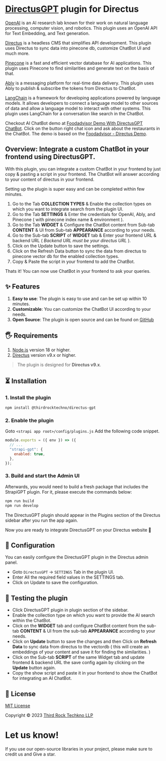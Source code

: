 # [DirectusGPT](https://directus.io/) plugin for Directus

[OpenAI](https://openai.com/) is an AI research lab known for their work on natural language processing, computer vision, and robotics. This plugin uses an OpenAI API for Text Embedding, and Text generation.

[Directus](https://directus.io/) is a headless CMS that simplifies API development. This plugin uses Directus to sync data into pinecone db, customize ChatBot UI and much more.

[Pinecone](https://www.pinecone.io/) is a fast and efficient vector database for AI applications. This plugin uses Pinecone to find similarities and generate text on the basis of that.

[Ably](https://ably.com/) is a messaging platform for real-time data delivery. This plugin uses Ably to publish & subscribe the tokens from Directus to ChatBot.

[LangChain](https://js.langchain.com/) is a framework for developing applications powered by language models. It allows developers to connect a language model to other sources of data and allow a language model to interact with other systems. This plugin uses LangChain for a conversation like search in the ChatBot.

Checkout AI ChatBot demo at [Foodadvisor Demo With DirectusGPT ChatBot](https://foodadvisor.strapigpt.com/). Click on the button right chat icon and ask about the restaurants in the ChatBot. The demo is based on the [Foodadvisor - Directus Demo](https://github.com/strapi/foodadvisor).

## Overview: Integrate a custom ChatBot in your frontend using DirectusGPT.

With this plugin, you can integrate a custom ChatBot in your frontend by just copy & pasting a script in your frontend. The ChatBot will answer according to your content of directus in your frontend.

Setting up the plugin is super easy and can be completed within few minutes.

1. Go to the Tab **COLLECTION TYPES** & Enable the collection types on which you want to integrate search from the plugin UI.
2. Go to the Tab **SETTINGS** & Enter the credentials for OpenAI, Ably, and Pinecone ( with pinecone index name & environment ).
3. Go to the Tab **WIDGET** & Configure the ChatBot content from Sub-tab **CONTENT** & UI from Sub-tab **APPEARANCE** according to your needs.
4. Go to the Sub-tab **SCRIPT** of **WIDGET** tab & Enter your frontend URL & backend URL ( _Backend URL must be your directus URL_ ).
5. Click on the Update button to save the settings.
6. Click on the Refresh Data button to sync the data from directus to pinecone vector db for the enabled collection types.
7. Copy & Paste the script in your frontend to add the ChatBot.

Thats it! You can now use ChatBot in your frontend to ask your queries.

## ✨ Features

1. **Easy to use**: The plugin is easy to use and can be set up within 10 minutes.
1. **Customizable**: You can customize the ChatBot UI according to your needs.
1. **Open Source**: The plugin is open source and can be found on [GitHub](https://github.com/thirdrocktechno/directus-plugin-chatgpt)

## 🖐 Requirements

1. [Node.js](https://nodejs.org/en/) version 18 or higher.
1. [Directus](https://directus.io/) version v9.x or higher.

> The plugin is designed for **Directus v9.x**.

## ⏳ Installation

### 1. Install the plugin

<!-- use npm for installing plugin -->

```bash
npm install @thirdrocktechno/directus-gpt
```

### 2. Enable the plugin

<!-- enable the plugin in the admin panel -->

Goto `<strapi app root>/config/plugins.js` Add the following code snippet.

```js
module.exports = ({ env }) => ({
  // ...
  "strapi-gpt": {
    enabled: true,
  },
});
```

### 3. Build and start the Admin UI

Afterwards, you would need to build a fresh package that includes the StrapiGPT plugin. For it, please execute the commands below:

<!-- build the admin UI -->

```bash
npm run build
npm run develop
```

The DirectusGPT plugin should appear in the Plugins section of the Directus sidebar after you run the app again.

Now you are ready to integrate DirectusGPT on your Directus website 🎉

## 🔧 Configuration

You can easily configure the DirectusGPT plugin in the Directus admin panel.

- Goto `DirectusGPT` -> `SETTINGS` Tab in the plugin UI.
- Enter All the required field values in the SETTINGS tab.
- Click on Update to save the configuration.

## 📖 Testing the plugin

- Click DirectusGPT plugin in plugin section of the sidebar.
- Enable the collection type on which you want to provide the AI search within the ChatBot.
- Click on the **WIDGET** tab and configure ChatBot content from the sub-tab **CONTENT** & UI from the sub-tab **APPEARANCE** according to your needs.
- Click on **Update** button to save the changes and then Click on **Refresh Data** to sync data from directus to the vectordb ( this will create an embeddings of your content and save it for finding the similarities. )
- Click on the Sub-tab **SCRIPT** of the same Widget tab and update frontend & backend URL the save config again by clicking on the **Update** button again.
- Copy the show script and paste it in your frontend to show the ChatBot for integrating an AI ChatBot.

## 📝 License

[MIT License](LICENSE.md)

Copyright © 2023 [Third Rock Techkno LLP](https://www.thirdrocktechkno.com/)

# Let us know!

If you use our open-source libraries in your project, please make sure to credit us and Give a star.
